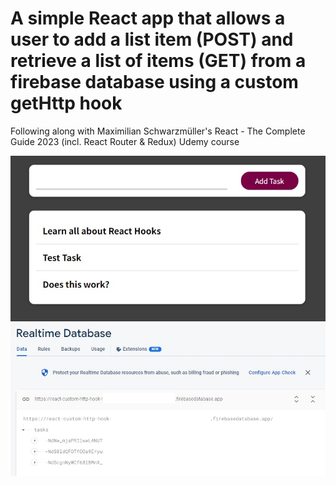 # A simple React app that allows a user to add a list item (POST) and retrieve a list of items (GET) from a firebase database using a custom getHttp hook

Following along with Maximilian Schwarzmüller's React - The Complete Guide 2023 (incl. React Router & Redux) Udemy course

![alt text](https://github.com/biggie9925/react-custom-http-hook/blob/main/screenshots/1.jpg?raw=true)
![alt text](https://github.com/biggie9925/react-custom-http-hook/blob/main/screenshots/2.jpg?raw=true)

